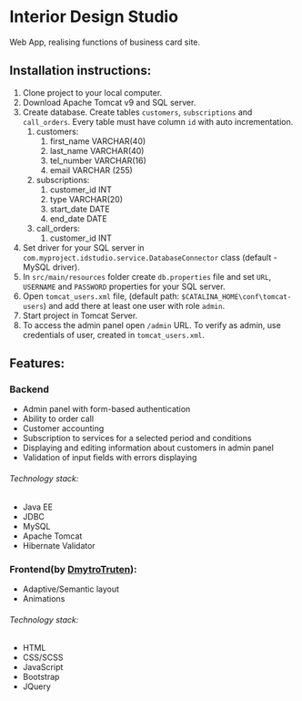 # Interior Design Studio 
Web App, realising functions of business card site.

## Installation instructions:

1. Clone project to your local computer.
2. Download Apache Tomcat v9 and SQL server.
3. Create database. Create tables ```customers```, ```subscriptions``` and ```call_orders```. Every table must have column ```id``` with auto incrementation.
    1. customers:
       1. first_name VARCHAR(40)
       2. last_name VARCHAR(40)
       3. tel_number VARCHAR(16)
       4. email VARCHAR (255)
    2. subscriptions:
       1. customer_id INT
       2. type VARCHAR(20)
       3. start_date DATE
       4. end_date DATE
    3. call_orders:
       1. customer_id INT
4. Set driver for your SQL server in ```com.myproject.idstudio.service.DatabaseConnector``` class (default - MySQL driver).
5. In ```src/main/resources``` folder create ```db.properties``` file and set ```URL```, ```USERNAME``` and ```PASSWORD``` properties for your SQL server.
6. Open ```tomcat_users.xml``` file, (default path: ```$CATALINA_HOME\conf\tomcat-users```) and add there at least one user with role ```admin```.
7. Start project in Tomcat Server.
8. To access the admin panel open ```/admin``` URL. To verify as admin, use credentials of user, created in ```tomcat_users.xml```.

## Features:

### Backend 
- Admin panel with form-based authentication
- Ability to order call
- Customer accounting 
- Subscription to services for a selected period and conditions
- Displaying and editing information about customers in admin panel
- Validation of input fields with errors displaying

###### Technology stack:
- Java EE
- JDBC
- MySQL
- Apache Tomcat
- Hibernate Validator

### Frontend(by [DmytroTruten](https://github.com/DmytroTruten)):
- Adaptive/Semantic layout
- Animations

###### Technology stack:
- HTML
- CSS/SCSS
- JavaScript
- Bootstrap
- JQuery
